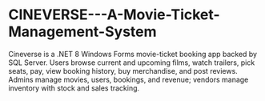 # CINEVERSE---A-Movie-Ticket-Management-System
Cineverse is a .NET 8 Windows Forms movie-ticket booking app backed by SQL Server. Users browse current and upcoming films, watch trailers, pick seats, pay, view booking history, buy merchandise, and post reviews. Admins manage movies, users, bookings, and revenue; vendors manage inventory with stock and sales tracking.
